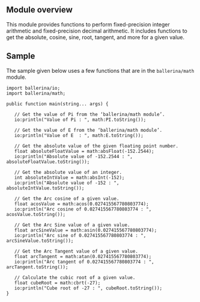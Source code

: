 ## Module overview

This module provides functions to perform fixed-precision integer arithmetic and fixed-precision decimal arithmetic. It includes functions to get the absolute, cosine, sine, root, tangent, and more for a given value.

## Sample
The sample given below uses a few functions that are in the `ballerina/math` module.

```ballerina
import ballerina/io;
import ballerina/math;

public function main(string... args) {

   // Get the value of Pi from the ‘ballerina/math module’.
   io:println("Value of Pi : ", math:PI.toString());

   // Get the value of E from the ‘ballerina/math module’.
   io:println("Value of E  : ", math:E.toString());

   // Get the absolute value of the given floating point number. 
   float absoluteFloatValue = math:absFloat(-152.2544);
   io:println("Absolute value of -152.2544 : ", absoluteFloatValue.toString());

   // Get the absolute value of an integer.
   int absoluteIntValue = math:absInt(-152);
   io:println("Absolute value of -152 : ", absoluteIntValue.toString());

   // Get the Arc cosine of a given value.
   float acosValue = math:acos(0.027415567780803774);
   io:println("Arc cosine of 0.027415567780803774 : ", acosValue.toString());

   // Get the Arc Sine value of a given value.
   float arcSineValue = math:asin(0.027415567780803774);
   io:println("Arc sine of 0.027415567780803774 : ", arcSineValue.toString());

   // Get the Arc Tangent value of a given value.
   float arcTangent = math:atan(0.027415567780803774);
   io:println("Arc tangent of 0.027415567780803774 : ", arcTangent.toString());

   // Calculate the cubic root of a given value.
   float cubeRoot = math:cbrt(-27);
   io:println("Cube root of -27 : ", cubeRoot.toString());
}
```
